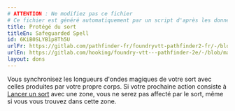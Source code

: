 ```yaml
---
# ATTENTION : Ne modifiez pas ce fichier
# Ce fichier est généré automatiquement par un script d'après les données du module Foundry VTT officiel et de sa traduction
title: Protégé du sort
titleEn: Safeguarded Spell
id: 6KiB0SLYB1p8Th5U
urlFr: https://gitlab.com/pathfinder-fr/foundryvtt-pathfinder2-fr/-/blob/master/data/feats/6KiB0SLYB1p8Th5U.htm
urlEn: https://gitlab.com/hooking/foundry-vtt---pathfinder-2e/-/blob/master/packs/data/feats.db/safeguarded-spell.json
layout: dons
---
```

Vous synchronisez les longueurs d'ondes magiques de votre sort avec celles produites par votre propre corps. Si votre prochaine action consiste à [Lancer un sort](../actions/lancer-un-sort.md) avec une zone, vous ne serez pas affecté par le sort, même si vous vous trouvez dans cette zone.
